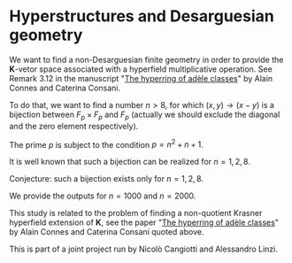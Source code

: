# Hyperstructures and Desarguesian geometry
We want to find a non-Desarguesian finite geometry in order to provide the **K**-vetor space associated with a hyperfield multiplicative operation. See Remark 3.12 in the manuscript "[The hyperring of adèle classes](https://www.sciencedirect.com/science/article/pii/S0022314X10002180)" by Alain Connes and Caterina Consani.

To do that, we want to find a number $n>8$, for which $(x,y)\to(x-y)$ is a bijection between $F_p\times F_p$ and $F_p$ (actually we should exclude the diagonal and the zero element respectively).

The prime $p$ is subject to the condition $p=n^2+n+1$.

It is well known that such a bijection can be realized for $n={1,2,8}$.

Conjecture: such a bijection exists only for $n={1,2,8}$.

We provide the outputs for $n=1000$ and $n=2000$.

This study is related to the problem of finding a non-quotient Krasner hyperfield extension of **K**, see the paper "[The hyperring of adèle classes](https://www.sciencedirect.com/science/article/pii/S0022314X10002180)" by Alain Connes and Caterina Consani quoted above.

This is part of a joint project run by Nicolò Cangiotti and Alessandro Linzi. 
